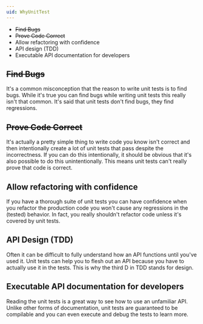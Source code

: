 ```yaml
---
uid: WhyUnitTest
---
```


* ~~Find Bugs~~
* ~~Prove Code Correct~~
* Allow refactoring with confidence
* API design (TDD)
* Executable API documentation for developers

## ~~Find Bugs~~

It's a common misconception that the reason to write unit tests is to find bugs. While it's true you can find bugs while writing unit tests this really isn't that common. It's said that unit tests don't find bugs, they find regressions.

## ~~Prove Code Correct~~

It's actually a pretty simple thing to write code you know isn't correct and then intentionally create a lot of unit tests that pass despite the incorrectness. If you can do this intentionally, it should be obvious that it's also possible to do this unintentionally. This means unit tests can't really prove that code is correct.

## Allow refactoring with confidence

If you have a thorough suite of unit tests you can have confidence when you refactor the production code you won't cause any regressions in the (tested) behavior. In fact, you really shouldn't refactor code unless it's covered by unit tests.

## API Design (TDD)

Often it can be difficult to fully understand how an API functions until you've used it. Unit tests can help you to flesh out an API because you have to actually use it in the tests. This is why the third D in TDD stands for design.

## Executable API documentation for developers

Reading the unit tests is a great way to see how to use an unfamiliar API. Unlike other forms of documentation, unit tests are guaranteed to be compilable and you can even execute and debug the tests to learn more.